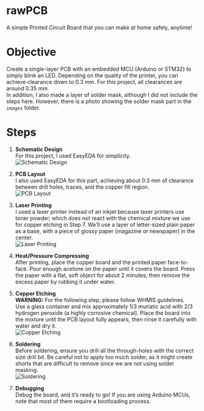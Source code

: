# rawPCB
A simple Printed Circuit Board that you can make at home safely, anytime!

# Objective
Create a single-layer PCB with an embedded MCU (Arduino or STM32) to simply blink an LED.
Depending on the quality of the printer, you can achieve clearance down to 0.3 mm. For this project, all clearances are around 0.35 mm.  
In addition, I also made a layer of solder mask, although I did not include the steps here. However, there is a photo showing the solder mask part in the `images` folder.

# Steps
1. **Schematic Design**  
   For this project, I used EasyEDA for simplicity.  
   ![Schematic Design](https://github.com/user-attachments/assets/57668c73-78d7-47b1-9df7-f2bc9648e2df)

2. **PCB Layout**  
   I also used EasyEDA for this part, achieving about 0.3 mm of clearance between drill holes, traces, and the copper fill region.  
   ![PCB Layout](https://github.com/user-attachments/assets/bf595feb-4c67-402e-91d8-fa52bad33969)

3. **Laser Printing**  
   I used a laser printer instead of an inkjet because laser printers use toner powder, which does not react with the chemical mixture we use for copper etching in Step 7. We’ll use a layer of letter-sized plain paper as a base, with a piece of glossy paper (magazine or newspaper) in the center.  
   ![Laser Printing](https://github.com/user-attachments/assets/701a5094-3f8f-4a00-8cbd-9fbc787d1fb9)

4. **Heat/Pressure Compressing**  
   After printing, place the copper board and the printed paper face-to-face. Pour enough acetone on the paper until it covers the board. Press the paper with a flat, soft object for about 2 minutes, then remove the excess paper by rubbing it under water.

5. **Copper Etching**  
   **WARNING:** For the following step, please follow WHMIS guidelines.  
   Use a glass container and mix approximately 1/3 muriatic acid with 2/3 hydrogen peroxide (a highly corrosive chemical). Place the board into the mixture until the PCB layout fully appears, then rinse it carefully with water and dry it.  
   ![Copper Etching](https://github.com/user-attachments/assets/91c75ff5-950d-4692-93ed-b401c29c1965)

6. **Soldering**  
   Before soldering, ensure you drill all the through-holes with the correct size drill bit. Be careful not to apply too much solder, as it might create shorts that are difficult to remove since we are not using solder masking.  
   ![Soldering](https://github.com/user-attachments/assets/0b811fb6-ba92-4265-9897-0616097906ac)

7. **Debugging**  
   Debug the board, and it’s ready to go! If you are using Arduino MCUs, note that most of them require a bootloading process.
